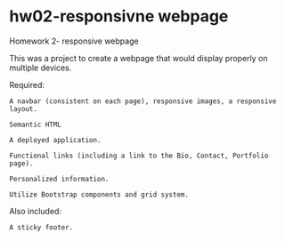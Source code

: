 # hw02-responsivne webpage

Homework 2- responsive webpage

This was a project to create a webpage that would display properly on multiple devices.

Required:

    A navbar (consistent on each page), responsive images, a responsive layout.

    Semantic HTML

    A deployed application.

    Functional links (including a link to the Bio, Contact, Portfolio page).

    Personalized information.

    Utilize Bootstrap components and grid system.

Also included:

    A sticky footer.